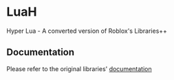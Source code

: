 # LuaH
Hyper Lua - A converted version of Roblox's Libraries++

## Documentation
Please refer to the original libraries' [documentation](https://zapacni.github.io/libraries-plus-plus/)
